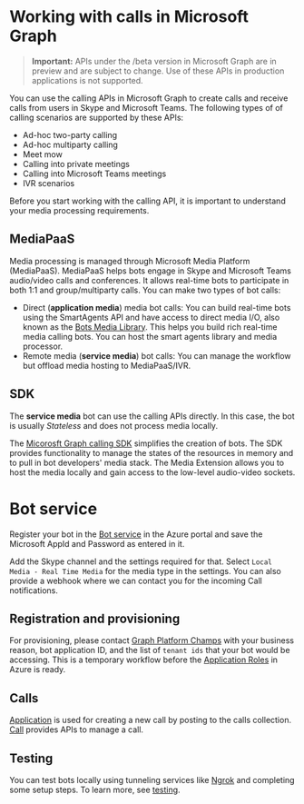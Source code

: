 # Working with calls in Microsoft Graph

> **Important:** APIs under the /beta version in Microsoft Graph are in preview and are subject to change. Use of these APIs in production applications is not supported.

You can use the calling APIs in Microsoft Graph to create calls and receive calls from users in Skype and Microsoft Teams. The following types of of calling scenarios are supported by these APIs:

- Ad-hoc two-party calling
- Ad-hoc multiparty calling
- Meet mow
- Calling into private meetings
- Calling into Microsoft Teams meetings
- IVR scenarios

Before you start working with the calling API, it is important to understand your media processing requirements.

## MediaPaaS

Media processing is managed through Microsoft Media Platform (MediaPaaS). MediaPaaS helps bots engage in Skype and Microsoft Teams audio/video calls and conferences. It allows real-time bots to participate in both 1:1 and group/multiparty calls. You can make two types of bot calls:

- Direct (**application media**) media bot calls: You can build real-time bots using the SmartAgents API and have access to direct media I/O, also known as the [Bots Media Library](https://docs.microsoft.com/en-us/bot-framework/dotnet/bot-builder-dotnet-real-time-media-concepts). This helps you build rich real-time media calling bots. You can host the smart agents library and media processor.
- Remote media (**service media**) bot calls: You can manage the workflow but offload media hosting to MediaPaaS/IVR.

## SDK
The **service media** bot can use the calling APIs directly. In this case, the bot is usually _Stateless_ and does not process media locally.

The [Micorosft Graph calling SDK](https://graphcallingsdk-docs.azurewebsites.net/index.html) simplifies the creation of bots. The SDK provides functionality to manage the states of the resources in memory and to pull in bot developers' media stack. The Media Extension allows you to host the media locally and gain access to the low-level audio-video sockets.

# Bot service

Register your bot in the [Bot service](https://docs.microsoft.com/en-us/bot-framework/bot-service-quickstart) in the Azure portal and save the Microsoft AppId and Password as entered in it.

Add the Skype channel and the settings required for that. Select `Local Media - Real Time Media` for the media type in the settings. You can also provide a webhook where we can contact you for the incoming Call notifications.

## Registration and provisioning

For provisioning, please contact [Graph Platform Champs](mailto:sbsplatchamps@microsoft.com) with your business reason, bot application ID, and the list of `tenant ids` that your bot would be accessing. This is a temporary workflow before the [Application Roles](https://docs.microsoft.com/en-us/azure/architecture/multitenant-identity/app-roles) in Azure is ready.

## Calls
[Application](./Application.md) is used for creating a new call by posting to the calls collection. [Call](./Call.md) provides APIs to manage a call.

## Testing

You can test bots locally using tunneling services like [Ngrok](https://ngrok.com) and completing some setup steps. To learn more, see [testing](../../../concepts/testing.md).

<!-- LG: This link is internal only. 
## Samples

Samples are hosted in [VSTS](https://sampleapps-microsoftteams.visualstudio.com/_git/CVIBot) and you can get started by reading the [README](https://sampleapps-microsoftteams.visualstudio.com/_git/CVIBot?path=%2FLocalMediaSampleBot%2FREADME.md&version=GBmaster) file. -->
